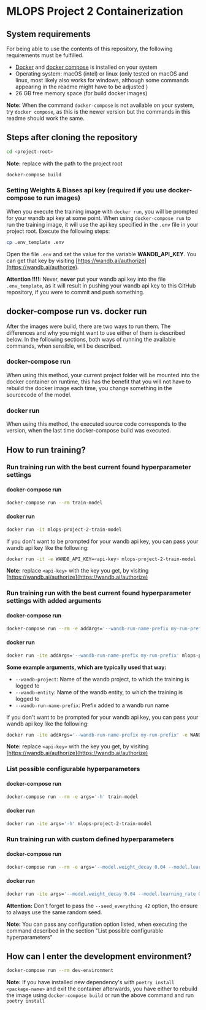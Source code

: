 # MLOPS Project 2 Containerization 
## System requirements
For being able to use the contents of this repository, the following requirements must be fulfilled.
- [Docker]( https://www.docker.com/) and [docker compose](https://docs.docker.com/compose/install/) is installed on your system
- Operating system: macOS (intel) or linux (only tested on macOS and linux, most likely also works for windows, although some commands appearing in the readme might have to be adjusted )
- 26 GB free memory space (for build docker images)

**Note:** When the command ```docker-compose``` is not available on your system, try ```docker compose```, as this is the newer version but the commands in this readme should work the same. 


## Steps after cloning the repository
```bash
cd <project-root>
```
**Note:** replace <project-root> with the path to the project root
```bash
docker-compose build
```


### Setting Weights & Biases api key (required if you use docker-compose to run images)
When you execute the training image with ```docker run```, you will be prompted for your wandb api key at some point. When using ```docker-compose run``` to run the training image, it will use the api key specified in the ```.env``` file in your project root. Execute the following steps:
```bash
cp .env_template .env
```

Open the file ```.env``` and set the value for the variable **WANDB_API_KEY**. You can get that key by visiting [https://wandb.ai/authorize](https://wandb.ai/authorize).

**Attention !!!!:** Never, **never** put your wandb api key into the file ```.env_template```, as it will result in pushing your wandb api key to this GitHub repository, if you were to commit and push something.


## docker-compose run vs. docker run
After the images were build, there are two ways to run them. The differences and why you might want to use either of them is described below.
In the following sections, both ways of running the available commands, when sensible, will be described.
### docker-compose run 
When using this method, your current project folder will be mounted into the docker container on runtime, this has the benefit that you will not have to rebuild the docker image each time, you change something in the sourcecode of the model.
### docker run 
When using this method, the executed source code corresponds to the version, when the last time docker-compose build was executed. 


## How to run training?

### Run training run with the best current found hyperparameter settings
#### docker-compose run
```bash
docker-compose run --rm train-model
```

#### docker run
```bash
docker run -it mlops-project-2-train-model
```

If you don't want to be prompted for your wandb api key, you can pass your wandb api key like the following:
```bash
docker run -it -e WANDB_API_KEY=<api-key> mlops-project-2-train-model
```
**Note:** replace ```<api-key>``` with the key you get, by visiting [https://wandb.ai/authorize](https://wandb.ai/authorize)


### Run training run with the best current found hyperparameter settings with added arguments
#### docker-compose run
```bash
docker-compose run --rm -e addArgs='--wandb-run-name-prefix my-run-prefix' train-model
```

#### docker run
```bash
docker run -ite addArgs='--wandb-run-name-prefix my-run-prefix' mlops-project-2-train-model
```

**Some example arguments, which are typically used that way:**
- ```--wandb-project```: Name of the wandb project, to which the training is logged to 
- ```--wandb-entity```: Name of the wandb entity, to which the training is logged to
- ```--wandb-run-name-prefix```: Prefix added to a wandb run name

If you don't want to be prompted for your wandb api key, you can pass your wandb api key like the following:
```bash
docker run -ite addArgs='--wandb-run-name-prefix my-run-prefix' -e WANDB_API_KEY=<api-key> mlops-project-2-train-model
```
**Note:** replace ```<api-key>``` with the key you get, by visiting [https://wandb.ai/authorize](https://wandb.ai/authorize)


### List possible configurable hyperparameters 
#### docker-compose run
```bash
docker-compose run --rm -e args='-h' train-model
```

#### docker run
```bash
docker run -ite args='-h' mlops-project-2-train-model
```

### Run training run with custom defined hyperparameters
#### docker-compose run
```bash
docker-compose run --rm -e args='--model.weight_decay 0.04 --model.learning_rate 0.001 --data.train_batch_size 32 --seed_everything 42' train-model
```

#### docker run
```bash
docker run -ite args='--model.weight_decay 0.04 --model.learning_rate 0.001 --data.train_batch_size 32 --seed_everything 42' mlops-project-2-train-model
```

**Attention:** Don't forget to pass the ```--seed_everything 42``` option, tho ensure to always use the same random seed.

**Note:** You can pass any configuration option listed, when executing the command described in the section "List possible configurable hyperparameters"  

## How can I enter the development environment?
```bash
docker-compose run --rm dev-environment
```

**Note:** If you have installed new dependency's with ```poetry install <package-name>``` and exit the container afterwards, you have either to rebuild the image using ```docker-compose build``` or run the above command and run ```poetry install```